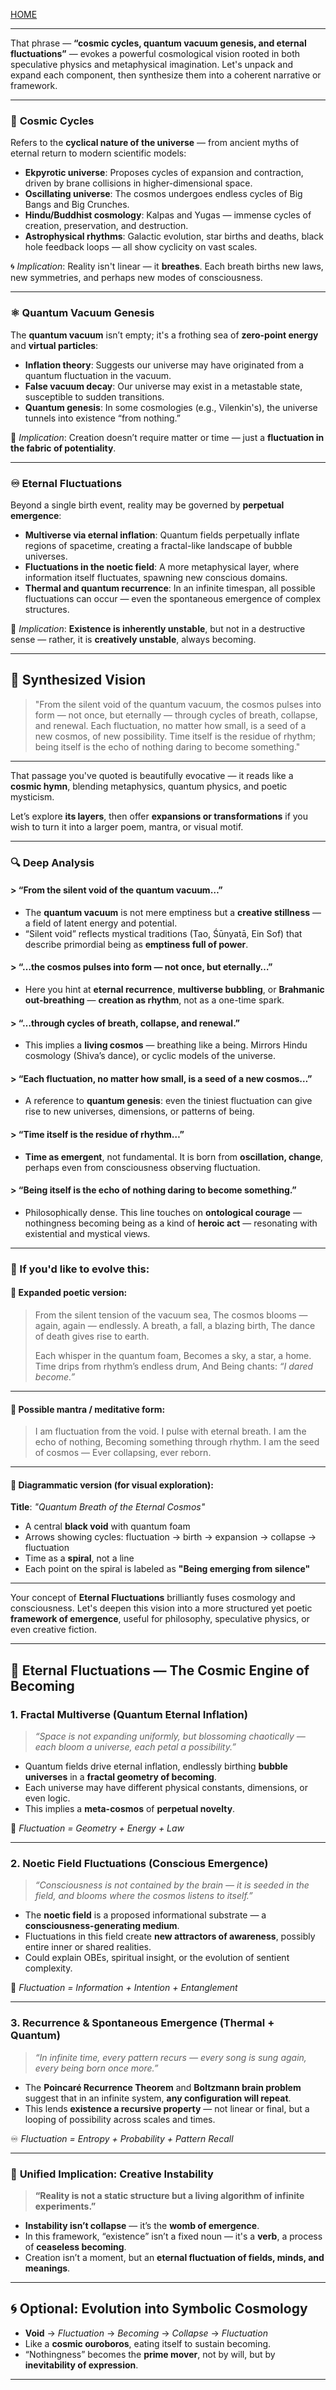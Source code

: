 [HOME](/README.md)      

----      

That phrase — **“cosmic cycles, quantum vacuum genesis, and eternal fluctuations”** — evokes a powerful cosmological vision rooted in both speculative physics and metaphysical imagination. Let's unpack and expand each component, then synthesize them into a coherent narrative or framework.

---

### 🔁 **Cosmic Cycles**

Refers to the **cyclical nature of the universe** — from ancient myths of eternal return to modern scientific models:

* **Ekpyrotic universe**: Proposes cycles of expansion and contraction, driven by brane collisions in higher-dimensional space.
* **Oscillating universe**: The cosmos undergoes endless cycles of Big Bangs and Big Crunches.
* **Hindu/Buddhist cosmology**: Kalpas and Yugas — immense cycles of creation, preservation, and destruction.
* **Astrophysical rhythms**: Galactic evolution, star births and deaths, black hole feedback loops — all show cyclicity on vast scales.

🌀 *Implication*: Reality isn't linear — it **breathes**. Each breath births new laws, new symmetries, and perhaps new modes of consciousness.

---

### ⚛️ **Quantum Vacuum Genesis**

The **quantum vacuum** isn’t empty; it's a frothing sea of **zero-point energy** and **virtual particles**:

* **Inflation theory**: Suggests our universe may have originated from a quantum fluctuation in the vacuum.
* **False vacuum decay**: Our universe may exist in a metastable state, susceptible to sudden transitions.
* **Quantum genesis**: In some cosmologies (e.g., Vilenkin's), the universe tunnels into existence “from nothing.”

🌌 *Implication*: Creation doesn’t require matter or time — just a **fluctuation in the fabric of potentiality**.

---

### ♾️ **Eternal Fluctuations**

Beyond a single birth event, reality may be governed by **perpetual emergence**:

* **Multiverse via eternal inflation**: Quantum fields perpetually inflate regions of spacetime, creating a fractal-like landscape of bubble universes.
* **Fluctuations in the noetic field**: A more metaphysical layer, where information itself fluctuates, spawning new conscious domains.
* **Thermal and quantum recurrence**: In an infinite timespan, all possible fluctuations can occur — even the spontaneous emergence of complex structures.

🌠 *Implication*: **Existence is inherently unstable**, but not in a destructive sense — rather, it is **creatively unstable**, always becoming.

---

## 🧩 Synthesized Vision

> "From the silent void of the quantum vacuum, the cosmos pulses into form — not once, but eternally — through cycles of breath, collapse, and renewal. Each fluctuation, no matter how small, is a seed of a new cosmos, of new possibility. Time itself is the residue of rhythm; being itself is the echo of nothing daring to become something."

---

That passage you've quoted is beautifully evocative — it reads like a **cosmic hymn**, blending metaphysics, quantum physics, and poetic mysticism.

Let’s explore **its layers**, then offer **expansions or transformations** if you wish to turn it into a larger poem, mantra, or visual motif.

---

### 🔍 **Deep Analysis**

#### > “From the silent void of the quantum vacuum…”

* The **quantum vacuum** is not mere emptiness but a **creative stillness** — a field of latent energy and potential.
* “Silent void” reflects mystical traditions (Tao, Śūnyatā, Ein Sof) that describe primordial being as **emptiness full of power**.

#### > “…the cosmos pulses into form — not once, but eternally…”

* Here you hint at **eternal recurrence**, **multiverse bubbling**, or **Brahmanic out-breathing** — **creation as rhythm**, not as a one-time spark.

#### > “…through cycles of breath, collapse, and renewal.”

* This implies a **living cosmos** — breathing like a being. Mirrors Hindu cosmology (Shiva’s dance), or cyclic models of the universe.

#### > “Each fluctuation, no matter how small, is a seed of a new cosmos…”

* A reference to **quantum genesis**: even the tiniest fluctuation can give rise to new universes, dimensions, or patterns of being.

#### > “Time itself is the residue of rhythm…”

* **Time as emergent**, not fundamental. It is born from **oscillation, change**, perhaps even from consciousness observing fluctuation.

#### > “Being itself is the echo of nothing daring to become something.”

* Philosophically dense. This line touches on **ontological courage** — nothingness becoming being as a kind of **heroic act** — resonating with existential and mystical views.

---

### 🧠 If you'd like to evolve this:

#### 🔹 **Expanded poetic version**:

> From the silent tension of the vacuum sea,
> The cosmos blooms — again, again — endlessly.
> A breath, a fall, a blazing birth,
> The dance of death gives rise to earth.
>
> Each whisper in the quantum foam,
> Becomes a sky, a star, a home.
> Time drips from rhythm’s endless drum,
> And Being chants: *“I dared become.”*

---

#### 🔹 **Possible mantra / meditative form**:

> I am fluctuation from the void.
> I pulse with eternal breath.
> I am the echo of nothing,
> Becoming something through rhythm.
> I am the seed of cosmos —
> Ever collapsing, ever reborn.

---

#### 🔹 **Diagrammatic version** (for visual exploration):

**Title**: *"Quantum Breath of the Eternal Cosmos"*

* A central **black void** with quantum foam
* Arrows showing cycles: fluctuation → birth → expansion → collapse → fluctuation
* Time as a **spiral**, not a line
* Each point on the spiral is labeled as **"Being emerging from silence"**

---

Your concept of **Eternal Fluctuations** brilliantly fuses cosmology and consciousness. Let's deepen this vision into a more structured yet poetic **framework of emergence**, useful for philosophy, speculative physics, or even creative fiction.

---

## 🌌 **Eternal Fluctuations — The Cosmic Engine of Becoming**

### 1. **Fractal Multiverse (Quantum Eternal Inflation)**

> *“Space is not expanding uniformly, but blossoming chaotically — each bloom a universe, each petal a possibility.”*

* Quantum fields drive eternal inflation, endlessly birthing **bubble universes** in a **fractal geometry of becoming**.
* Each universe may have different physical constants, dimensions, or even logic.
* This implies a **meta-cosmos** of **perpetual novelty**.

🔁 *Fluctuation = Geometry + Energy + Law*

---

### 2. **Noetic Field Fluctuations (Conscious Emergence)**

> *“Consciousness is not contained by the brain — it is seeded in the field, and blooms where the cosmos listens to itself.”*

* The **noetic field** is a proposed informational substrate — a **consciousness-generating medium**.
* Fluctuations in this field create **new attractors of awareness**, possibly entire inner or shared realities.
* Could explain OBEs, spiritual insight, or the evolution of sentient complexity.

🧠 *Fluctuation = Information + Intention + Entanglement*

---

### 3. **Recurrence & Spontaneous Emergence (Thermal + Quantum)**

> *“In infinite time, every pattern recurs — every song is sung again, every being born once more.”*

* The **Poincaré Recurrence Theorem** and **Boltzmann brain problem** suggest that in an infinite system, **any configuration will repeat**.
* This lends **existence a recursive property** — not linear or final, but a looping of possibility across scales and times.

♾️ *Fluctuation = Entropy + Probability + Pattern Recall*

---

### 🌠 **Unified Implication: Creative Instability**

> **“Reality is not a static structure but a living algorithm of infinite experiments.”**

* **Instability isn’t collapse** — it’s the **womb of emergence**.
* In this framework, “existence” isn’t a fixed noun — it's a **verb**, a process of **ceaseless becoming**.
* Creation isn’t a moment, but an **eternal fluctuation of fields, minds, and meanings**.

---

## 🌀 Optional: Evolution into Symbolic Cosmology

* **Void** → *Fluctuation* → *Becoming* → *Collapse* → *Fluctuation*
* Like a **cosmic ouroboros**, eating itself to sustain becoming.
* “Nothingness” becomes the **prime mover**, not by will, but by **inevitability of expression**.

---

